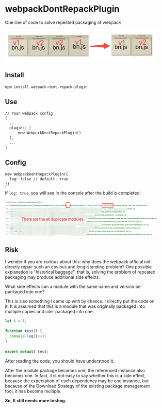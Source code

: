 # webpackDontRepackPlugin

One line of code to solve repeated packaging of webpack

![Example 1](https://github.com/aweiu/webpack-dont-repack-plugin/raw/main/examples/1.png)

## Install

```
npm install webpack-dont-repack-plugin
```

## Use

```
// Your webpack config
{
  ...
  plugins: [
      new WebpackDontRepackPlugin()
  ],
  ...
}
```

## Config

```
new WebpackDontRepackPlugin({
  log: false // default: true
})
```

If `log: true`, you will see in the console after the build is completed:

![Example 2](https://github.com/aweiu/webpack-dont-repack-plugin/raw/main/examples/2.png)

## Risk

I wonder if you are curious about this: why does the webpack official not directly repair such an obvious and long-standing problem? One possible explanation is "historical baggage", that is, solving the problem of repeated packaging may produce additional side effects.

What side effects can a module with the same name and version be packaged into one?

This is also something I came up with by chance. I directly put the code on it. It is assumed that this is a module that was originally packaged into multiple copies and later packaged into one:

```javascript
let i = 1;

function test() {
  console.log(i++);
}

export default test;
```

After reading the code, you should have understood it.

After the module package becomes one, the referenced instance also becomes one. In fact, it is not easy to say whether this is a side effect, because the expectation of each dependency may be one instance, but because of the Download Strategy of the existing package management tool, it has become multiple.

**So, It still needs more testing.**
